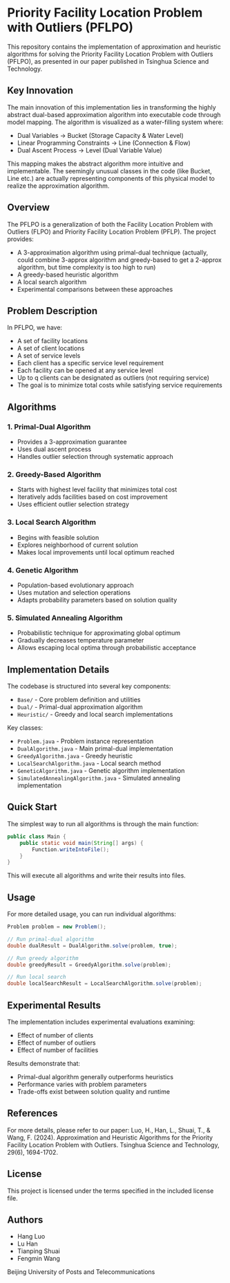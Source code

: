 # Priority Facility Location Problem with Outliers (PFLPO)

This repository contains the implementation of approximation and heuristic algorithms for solving the Priority Facility Location Problem with Outliers (PFLPO), as presented in our paper published in Tsinghua Science and Technology.

## Key Innovation

The main innovation of this implementation lies in transforming the highly abstract dual-based approximation algorithm into executable code through model mapping. The algorithm is visualized as a water-filling system where:

- Dual Variables → Bucket (Storage Capacity & Water Level)
- Linear Programming Constraints → Line (Connection & Flow) 
- Dual Ascent Process → Level (Dual Variable Value)

This mapping makes the abstract algorithm more intuitive and implementable. The seemingly unusual classes in the code (like Bucket, Line etc.) are actually representing components of this physical model to realize the approximation algorithm.

## Overview

The PFLPO is a generalization of both the Facility Location Problem with Outliers (FLPO) and Priority Facility Location Problem (PFLP). The project provides:

- A 3-approximation algorithm using primal-dual technique (actually, could combine 3-approx algorithm and greedy-based to get a 2-approx algorithm, but time complexity is too high to run)
- A greedy-based heuristic algorithm  
- A local search algorithm
- Experimental comparisons between these approaches

## Problem Description

In PFLPO, we have:
- A set of facility locations
- A set of client locations 
- A set of service levels
- Each client has a specific service level requirement
- Each facility can be opened at any service level
- Up to q clients can be designated as outliers (not requiring service)
- The goal is to minimize total costs while satisfying service requirements

## Algorithms

### 1. Primal-Dual Algorithm
- Provides a 3-approximation guarantee
- Uses dual ascent process
- Handles outlier selection through systematic approach

### 2. Greedy-Based Algorithm  
- Starts with highest level facility that minimizes total cost
- Iteratively adds facilities based on cost improvement
- Uses efficient outlier selection strategy

### 3. Local Search Algorithm
- Begins with feasible solution
- Explores neighborhood of current solution
- Makes local improvements until local optimum reached

### 4. Genetic Algorithm
- Population-based evolutionary approach
- Uses mutation and selection operations
- Adapts probability parameters based on solution quality

### 5. Simulated Annealing Algorithm
- Probabilistic technique for approximating global optimum
- Gradually decreases temperature parameter
- Allows escaping local optima through probabilistic acceptance

## Implementation Details

The codebase is structured into several key components:

- `Base/` - Core problem definition and utilities
- `Dual/` - Primal-dual approximation algorithm
- `Heuristic/` - Greedy and local search implementations

Key classes:
- `Problem.java` - Problem instance representation
- `DualAlgorithm.java` - Main primal-dual implementation
- `GreedyAlgorithm.java` - Greedy heuristic
- `LocalSearchAlgorithm.java` - Local search method
- `GeneticAlgorithm.java` - Genetic algorithm implementation
- `SimulatedAnnealingAlgorithm.java` - Simulated annealing implementation

## Quick Start

The simplest way to run all algorithms is through the main function:

```java
public class Main {
    public static void main(String[] args) {
        Function.writeIntoFile();
    }
}
```

This will execute all algorithms and write their results into files.

## Usage

For more detailed usage, you can run individual algorithms:

```java
Problem problem = new Problem();

// Run primal-dual algorithm
double dualResult = DualAlgorithm.solve(problem, true);

// Run greedy algorithm
double greedyResult = GreedyAlgorithm.solve(problem);

// Run local search
double localSearchResult = LocalSearchAlgorithm.solve(problem);
```

## Experimental Results

The implementation includes experimental evaluations examining:
- Effect of number of clients
- Effect of number of outliers  
- Effect of number of facilities

Results demonstrate that:
- Primal-dual algorithm generally outperforms heuristics
- Performance varies with problem parameters
- Trade-offs exist between solution quality and runtime

## References

For more details, please refer to our paper:
Luo, H., Han, L., Shuai, T., & Wang, F. (2024). Approximation and Heuristic Algorithms for the Priority Facility Location Problem with Outliers. Tsinghua Science and Technology, 29(6), 1694-1702.

## License

This project is licensed under the terms specified in the included license file.

## Authors

- Hang Luo
- Lu Han
- Tianping Shuai
- Fengmin Wang

Beijing University of Posts and Telecommunications
